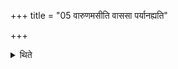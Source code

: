 +++
title = "05 वारुणमसीति वाससा पर्यानह्यति"

+++

<details><summary>थिते</summary>

वारुणमसीति वाससा पर्यानह्यति ५
</details>
